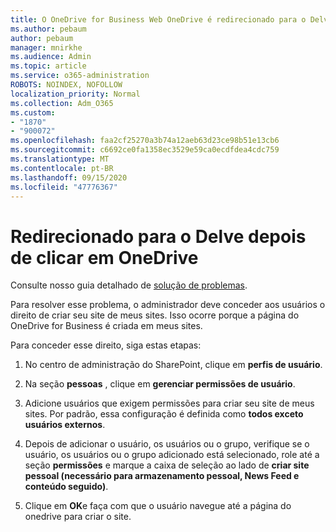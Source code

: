 ```yaml
---
title: O OneDrive for Business Web OneDrive é redirecionado para o Delve
ms.author: pebaum
author: pebaum
manager: mnirkhe
ms.audience: Admin
ms.topic: article
ms.service: o365-administration
ROBOTS: NOINDEX, NOFOLLOW
localization_priority: Normal
ms.collection: Adm_O365
ms.custom:
- "1870"
- "900072"
ms.openlocfilehash: faa2cf25270a3b74a12aeb63d23ce98b51e13cb6
ms.sourcegitcommit: c6692ce0fa1358ec3529e59ca0ecdfdea4cdc759
ms.translationtype: MT
ms.contentlocale: pt-BR
ms.lasthandoff: 09/15/2020
ms.locfileid: "47776367"
---
```

# <a name="redirected-to-delve-after-you-click-onedrive"></a>Redirecionado para o Delve depois de clicar em OneDrive

Consulte nosso guia detalhado de [solução de problemas](https://docs.microsoft.com/sharepoint/support/sites/troubleshooting-guide-for-sites-stopped-at-provisioning).

Para resolver esse problema, o administrador deve conceder aos usuários o direito de criar seu site de meus sites. Isso ocorre porque a página do OneDrive for Business é criada em meus sites.

Para conceder esse direito, siga estas etapas:

1. No centro de administração do SharePoint, clique em **perfis de usuário**.

2. Na seção **pessoas** , clique em **gerenciar permissões de usuário**.

3. Adicione usuários que exigem permissões para criar seu site de meus sites. Por padrão, essa configuração é definida como **todos exceto usuários externos**.

4. Depois de adicionar o usuário, os usuários ou o grupo, verifique se o usuário, os usuários ou o grupo adicionado está selecionado, role até a seção **permissões** e marque a caixa de seleção ao lado de **criar site pessoal (necessário para armazenamento pessoal, News Feed e conteúdo seguido)**.

5. Clique em **OK**e faça com que o usuário navegue até a página do onedrive para criar o site.
